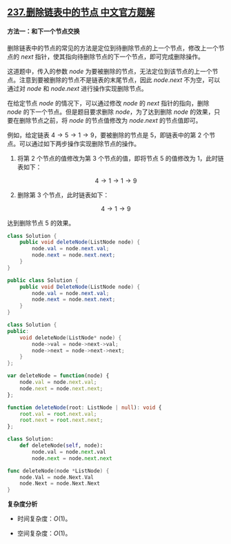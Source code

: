 ## [237.删除链表中的节点 中文官方题解](https://leetcode.cn/problems/delete-node-in-a-linked-list/solutions/100000/shan-chu-lian-biao-zhong-de-jie-dian-by-x656s)

#### 方法一：和下一个节点交换

删除链表中的节点的常见的方法是定位到待删除节点的上一个节点，修改上一个节点的 $\textit{next}$ 指针，使其指向待删除节点的下一个节点，即可完成删除操作。

这道题中，传入的参数 $\textit{node}$ 为要被删除的节点，无法定位到该节点的上一个节点。注意到要被删除的节点不是链表的末尾节点，因此 $\textit{node}.\textit{next}$ 不为空，可以通过对 $\textit{node}$ 和 $\textit{node}.\textit{next}$ 进行操作实现删除节点。

在给定节点 $\textit{node}$ 的情况下，可以通过修改 $\textit{node}$ 的 $\textit{next}$ 指针的指向，删除 $\textit{node}$ 的下一个节点。但是题目要求删除 $\textit{node}$，为了达到删除 $\textit{node}$ 的效果，只要在删除节点之前，将 $\textit{node}$ 的节点值修改为 $\textit{node}.\textit{next}$ 的节点值即可。

例如，给定链表 $4 \rightarrow 5 \rightarrow 1 \rightarrow 9$，要被删除的节点是 $5$，即链表中的第 $2$ 个节点。可以通过如下两步操作实现删除节点的操作。

1. 将第 $2$ 个节点的值修改为第 $3$ 个节点的值，即将节点 $5$ 的值修改为 $1$，此时链表如下：

$$
4 \rightarrow 1 \rightarrow 1 \rightarrow 9
$$

2. 删除第 $3$ 个节点，此时链表如下：

$$
4 \rightarrow 1 \rightarrow 9
$$

达到删除节点 $5$ 的效果。

```Java [sol1-Java]
class Solution {
    public void deleteNode(ListNode node) {
        node.val = node.next.val;
        node.next = node.next.next;
    }
}
```

```C# [sol1-C#]
public class Solution {
    public void DeleteNode(ListNode node) {
        node.val = node.next.val;
        node.next = node.next.next;
    }
}
```

```C++ [sol1-C++]
class Solution {
public:
    void deleteNode(ListNode* node) {
        node->val = node->next->val;
        node->next = node->next->next;
    }
};
```

```JavaScript [sol1-JavaScript]
var deleteNode = function(node) {
    node.val = node.next.val;
    node.next = node.next.next;
};
```

```TypeScript [sol1-TypeScript]
function deleteNode(root: ListNode | null): void {
    root.val = root.next.val;
    root.next = root.next.next;
};
```

```Python [sol1-Python3]
class Solution:
    def deleteNode(self, node):
        node.val = node.next.val
        node.next = node.next.next
```

```go [sol1-Golang]
func deleteNode(node *ListNode) {
    node.Val = node.Next.Val
    node.Next = node.Next.Next
}
```

**复杂度分析**

- 时间复杂度：$O(1)$。

- 空间复杂度：$O(1)$。